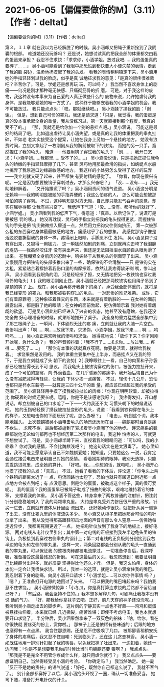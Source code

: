 # 2021-06-05【偏偏要做你的M】（3.11）【作者：deltat】



【偏偏要做你的M】（3.11）【作者：deltat】



第３。１１章
就在我以为已经解脱了的时候，吴小涵却又把绳子重新拴到了我阴囊的根部。
难道她还没玩够吗？
还是说，她想试试真的把我全部的体重都交由我的蛋蛋来承担？
我忍不住求饶：「求求你，小涵学姐，放过我吧……我的蛋蛋真的要碎了… …」
吴小涵可能看到了我眼中那恐慌到都快要大小便失禁的表情，走到了我的脑 袋边，温柔地抚摸起了我的头发。
看我的表情稍稍镇定下来，吴小涵用她的手指轻轻划过我的脸庞，似乎是真 诚地征求我的意见：「是真的很疼很难熬吧？辛苦你了。可是，学姐还是想再玩 玩，可以吗？」
我当然不喜欢身体上的剧痛——何况是刚才那种毫无快感、只痛彻筋骨的折 磨。
可是，对于我这样的废物，我这种没有本事来为自己爱的人真正做些什么的 废物来说，允许她虐待我的身体，是我能够爱她的唯一方式了。
这种终于能够宠着我的小涵学姐的机会，我不可能放过。
我只能点点头：「嗯。那就继续吧。」
吴小涵揉了揉我的脸：「谢谢。」
但是，想到自己可怜的睾丸，我还是请求道：「只是，我觉得，我的蛋蛋是 真的没本事承起全身的重量，我从没练习过，第一天就直接到那个程度，我真的 受不了的。」
「那，我就还是给你加一个别的悬挂点吧。」吴小涵说。
可能这是最好的结局了吧。
比如退出虐待让吴小涵失望，或是真的让我的体重把我的睾丸扯碎，不如老 老实实接受这个提案，让她在我身上另加一个悬挂的地方。
她没有浪费时间，立刻又拿起了一枚刚刚从我的胸前被取下的铁钩。
而她的另一只手，竟然捏住了我的龟头。
难道——他要用钩子穿过我的龟头？
「别……」我开口乞求：「小涵学姐……我那里……受不了的……」
吴小涵没说话，只是把她正捏住我龟头的娇嫩的手指轻轻摩擦了几下，甚至 灵巧地用那最柔滑的指尖，如蜻蜓点水般地挑弄了我尿道口边缘最敏感的地方。
我这样的小处男怎么受得了这样的玩弄——我立刻就又硬了起来，甚至都快 有要射精的感觉了。
「你看，你现在很兴奋呢。一定是因为想要被钩子穿刺过去，才那么兴奋吧？」
「没……没有……」我无助地辩解着。
「又开始撒谎了吗？」吴小涵用责问的语气说道。
吴小涵这分明是无赖嘛——我的明明是被她的手指弄硬的；我这么怕疼的人， 怎么可能会想被那可怕的钩子穿刺。
不过，这种明知是对方无赖，自己却只能忍气吞声的感觉，却实在屈辱得都 让我有些兴奋了。
我低声下气道：「没……没有。都听你的就好了，小涵学姐。」
吴小涵看到我的低声下气，得意道：「真乖。以后记住了，说谎可是要被惩 罚的噢。」
她没再耽误，灵巧的手指立刻把我的龟头捏得更紧，而握住铁钩的手先是把 钩尖微微推入尿道一点，然后用力把钩尖往侧向挤压。
第一次被那么粗的东西穿过身体最最敏感的地方，痛感超乎了我的想象。
我感觉那钩子像是活脱脱要撕裂我的身体一样，疼得闭上眼睛，手脚忍不住 发抖。
吴小涵见钩子没有穿出来，又狠得一用猛力。
这一瞬猛然加剧的刺痛，立刻就再次击垮了我泪腺的堤防——我虽然咬住牙 没有哭出声来，但还是无法阻挡泪水自顾自从眼角滑了出来。
在我绷紧全身肌肉的忍耐中，钩尖终于从我龟头的侧面穿了出来。
吴小涵又慢慢用力把铁钩的头部多推出来了一些，确保铁钩不会滑脱——只 是铁钩实在太粗，紧紧贴合着撑挤着我伤口里的肉摩擦着，依然让我疼得龇牙咧 嘴，惨叫出声。
吴小涵看到我眼角的泪，只是轻轻擦了擦，又无情地把另一枚铁钩也穿过我 可怜的龟头[ １].
我的眼泪刚刚止住，吴小涵就已经把那两枚铁钩也用绳子吊到了屋顶的钩子 上。
现在，吴小涵再移开我身下的桌子，承受我全部体重的，就将是我已经变形 的睾丸，和我那被铁钩穿过的龟头。
一对悲惨的难兄难弟。
或许，它们有着原罪吧；这种象征着性交的东西，本来就是有着肮脏的—— 在女神的面前展露出来，都是脏了她的眼睛；在女神的面前勃起，更仿佛暗示着 我对她有着龌龊的欲望。
可是吴小涵此刻已经进入了兴奋的状态，她甚至没有磨蹭，在我还没完全做 好心理准备的时候，就果断地推开了桌子。
我全身的重力猛然全部集中到了那三根绳子上，一瞬间，下体剧烈无比的疼 痛，立刻就让我的大脑一片空白。
我惨叫出声：「啊……啊……放我下来，求求你，小涵学姐，放我下来…… 啊……呜呜呜……」
吴小涵正喜欢听我的惨叫和求饶。
她得意地说：「放你下来？你才刚刚开始呢，急什么急？」
我的声音颤抖着：「我不行了……求求你……放过我……疼得……要死了… …」
「那你有本事的话就真疼死啊。你要是活着，就得给我挨着。」
求饶果然是没用的。
我的体重主要集中在上半身，而悬挂点又在我的胯下，于是我立刻就成了头 朝下的姿势[ ２].我睁眼往上一看，自己的肉茎和子孙袋都已经被扯得长到不可 思议。
而我龟头上被铁钩穿过的伤口，被强力拉扯开来，成了一个可怕的窟窿，向 外滴着血。
在几乎昏厥的疼痛中，我开始后悔自己为什么没有减肥减得再轻些，让我的 下体少挨一点痛苦。
不过，轻伤十几公斤，恐怕也都只是杯水车薪吧——就算是三四十公斤的重 量，都应该已经超过我的承受的范围了。
吴小涵轻轻用手摸了摸我被拉扯长的肉棒：「你现在明明软着，却被拉得比 你硬着的时候还要长呢。嘻嘻，你是不是该感谢我呀？」
我疼得发抖，开口想说话，却立刻被自己的口水呛了一下——大约我还不太 习惯头朝下的时候说话吧。
她的玉指轻轻摸了摸我被拉扯变形的龟头，说道：「我看到铁钩穿在龟头上 的样子，又想电击你的下面玩玩了呢，怎么办呀？」
「电击」，听到这个词，我本能地摇头。
上次魏麒被吴小涵电击龟头的场景还历历在目——魏麒那时当真是痛不欲生， 求死不得，最后都被逼到了哀求着吴小涵阉了他的地步。
连恋痛系的魏麒都说他无论如何都再也不想经历第二次那样的电击，我这种 怕疼的人，可就更不想尝试了。
可是，吴小涵却半蹲下来，直视着我的眼睛问道：「可以吗，我的小乖乖？ 你对我的感情，不会比魏麒浅吧？」
她这句话实在是太狠毒了。
她心里知道，我不可能会愿意承认自己不如魏麒爱她；她知道，只要她这么 一说，我肯定会通过接受电击来证明自己对她的感情。
看着她期待的眼神，我别无选择，只能乖乖跳进坑里，成全她的算计。
「好吧。我……你想的话，就电吧。」
吴小涵开心地摸了摸我的头发：「真乖。」
不过，她看了看我的下体后，评论道：「你龟头上两个铁钩的距离太近了一 点，电流回路也太短了，恐怕也就只有尿道口附近那一点点地方会被点到吧；有 点没意思。倒是你的蛋蛋，被勒成这个样子，真的很可爱呢。」
我的蛋蛋？我的蛋蛋早已被绳子勒成了扭曲的形状，艰难地维持着它的体积， 支撑着我的体重。
吴小涵不管这些，转身拿来了两枚普通的注射针，把注射针分别稳稳地刺入 了我的两颗睾丸里。
大约是睾丸受外力挤压很严重的缘故，针尖一进去，立刻就有液体从针里面 流出来。
还好她动作很快，就把针从另一侧穿了出去，没有让睾丸里的体液流失多少。
吴小涵又从柜子里把她那台可怕的电针仪拿了出来。
我从没觉得那高跟鞋叩击地面的声音有那么令人窒息——仿佛她每走近异步， 我都离死期更近了一点。
她把电针仪放到了我身下的地板上，接好电源。
两对电线从电针仪里引出；其中第一对电线的正极接到我左半边龟头里的铁 钩上，负极接到我穿过右侧睾丸的钢针上；第二对电线的正负极则分别接到我右 半边的龟头和左侧的睾丸里。
这样一来，两条回路都会分别从我的龟头一直通到我的睾丸里，可以保证我 的整根肉棒都被电流穿过。
一切准备停当后，我深呼吸，准备接受这最最残忍的折磨。
可在这最后的关头，我忽然想到：我要证明自己比魏麒付出得多，就必须要 坚持得比他还久才行。
但是，我这么怕疼，身体的本能一定会让我很快求饶。
所以，我唯一的选项，就是让吴小涵堵住我的嘴巴。
我忍耐着下身的剧痛，向吴小涵开口请求：「小涵学姐……可以求你件事情 吗？」
「嗯？」正准备打开电源的她回过了头来。
「可以把我的嘴巴堵起来吗？我怕我忍不住求饶。」
吴小涵微微惊异：「小冬瓜，你是真打算连求饶的后路都不留给自己呀？」
「有后路，我会坚持不住的。」我本想多解释几句，可剧痛让我根本没有说 话的气力。
「好，那我给你拿袜子去吧。正好，前几天穿的袜子还没洗呢。」
我听到吴小涵走出去的脚步声。
这片刻的宁静其实一点也不好熬——鸡鸡和蛋蛋被悬挂拉伸着，本来就已经 几近撕裂，痛苦难堪；即使不考虑电击，我也本就想要开口求饶了。
半分钟后，吴小涵果然拿来了一双灰色的船袜：「呐，给你。看在你很快就 要疼死的份上，赏你啦。」
那袜子上还是依稀有些味道的；后跟的地方也磨得有一点点黑。
我含住那恩赐，还是忍不住吸嗅了几口。
被那醇香稍稍安抚了身体的疼痛后，我又忍不住自嘲：死到临头了，还在这 儿贪恋袜香。
吴小涵一如既往地用一排别针扣起了我的嘴唇，以免我把袜子吐出来。
一边扣着，她还一边问我：「你是不是想要我电你的时候比当时电魏麒还要 狠啊？」
我点点头。
「那我是不是完全不用管你疼成什么样，就只用虐你就行？」
我又点点头——要想证明自己，当然得经受吴小涵的考验。
「你确定吗？」
我当然确定。
她一副「反正不是她的责任」的语气说道：「好吧，既然你自己都这么说了， 我就不客气了。」
别针全部都穿好了以后，吴小涵抬头环视了一圈，确认一切准备妥当。
她弯下腰，准备打开电针仪的开关。


